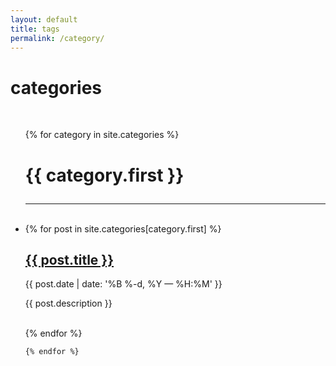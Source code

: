 ```yaml
---
layout: default
title: tags
permalink: /category/
---
```


<div class="header-bar">
  <h1>categories</h1>
  <br/>
</div>


<ul class="post-list">
    {% for category in site.categories %}
    <h1><p class="post-title">{{ category.first }}</p></h1>
      <hr>
      <br/>
      <li>
      {% for post in site.categories[category.first] %}
            <h2><a href="{{ post.url | prepend: site.baseurl }}">{{ post.title }}</a></h2>
            <p class="post-meta">{{ post.date | date: '%B %-d, %Y — %H:%M' }}</p>
            <p>{{ post.description }}</p>
            <br/>
        {% endfor %}
      </li>
      
    {% endfor %}
</ul>
